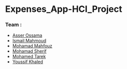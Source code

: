 # Expenses_App-HCI_Project
### Team :
- <a href="https://github.com/asserelzeki6">Asser Ossama</a>
- <a href="https://github.com/esmailMahmouds">Ismail Mahmoud</a>
- <a href="https://github.com/mahfouz72">Mohamad Mahfouz</a>
- <a href="https://github.com/shifeau">Mohamad Sherif</a>
- <a href="https://github.com/Mohamedtarek26">Mohamed Tarek</a>
- <a href="https://github.com/YoussifKhaled">Youssif Khaled</a>
